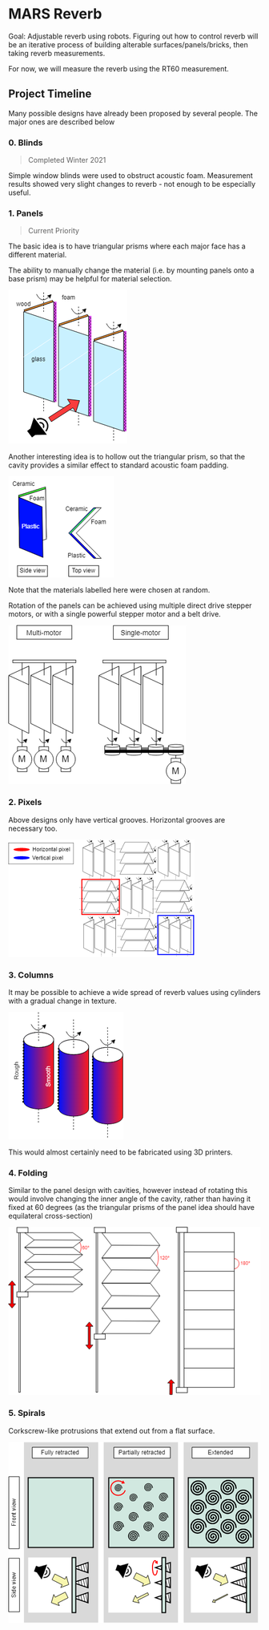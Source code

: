 # MARS Reverb
Goal: Adjustable reverb using robots. Figuring out how to control reverb will be an iterative process of building alterable surfaces/panels/bricks, then taking reverb measurements.

For now, we will measure the reverb using the RT60 measurement.

## Project Timeline
Many possible designs have already been proposed by several people. The major ones are described below

### 0. Blinds
> Completed Winter 2021

Simple window blinds were used to obstruct acoustic foam. Measurement results showed very slight changes to reverb - not enough to be especially useful.

### 1. Panels
> Current Priority

The basic idea is to have triangular prisms where each major face has a different material.

The ability to manually change the material (i.e. by mounting panels onto a base prism) may be helpful for material selection.

![Panel assembly](./images/panel1.png)

Another interesting idea is to hollow out the triangular prism, so that the cavity provides a similar effect to standard acoustic foam padding.

![Modified panel](./images/panel2.png)

Note that the materials labelled here were chosen at random.

Rotation of the panels can be achieved using multiple direct drive stepper motors, or with a single powerful stepper motor and a belt drive.

![Drive train options](./images/drivetrain.png)

### 2. Pixels
Above designs only have vertical grooves. Horizontal grooves are necessary too.

![Pixel design schematic](./images/pixel-panels.png)

### 3. Columns
It may be possible to achieve a wide spread of reverb values using cylinders with a gradual change in texture.

![Columns](./images/cylinder.png)

This would almost certainly need to be fabricated using 3D printers.

### 4. Folding

Similar to the panel design with cavities, however instead of rotating this would involve changing the inner angle of the cavity, rather than having it fixed at 60 degrees (as the triangular prisms of the panel idea should have equilateral cross-section)

![Folding panel design](./images/folding.png)

### 5. Spirals

Corkscrew-like protrusions that extend out from a flat surface.

![Retractable spiral design](./images/spirals.png)